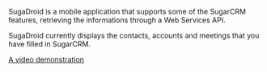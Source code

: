 SugaDroid is a mobile application that supports some of the SugarCRM features, retrieving the informations through a Web Services API.

SugaDroid currently displays the contacts, accounts and meetings that you have filled in SugarCRM.

[A video demonstration](http://www.ebusinessinformation.fr/component/content/article/197-projet-opensource-sugadroid)
